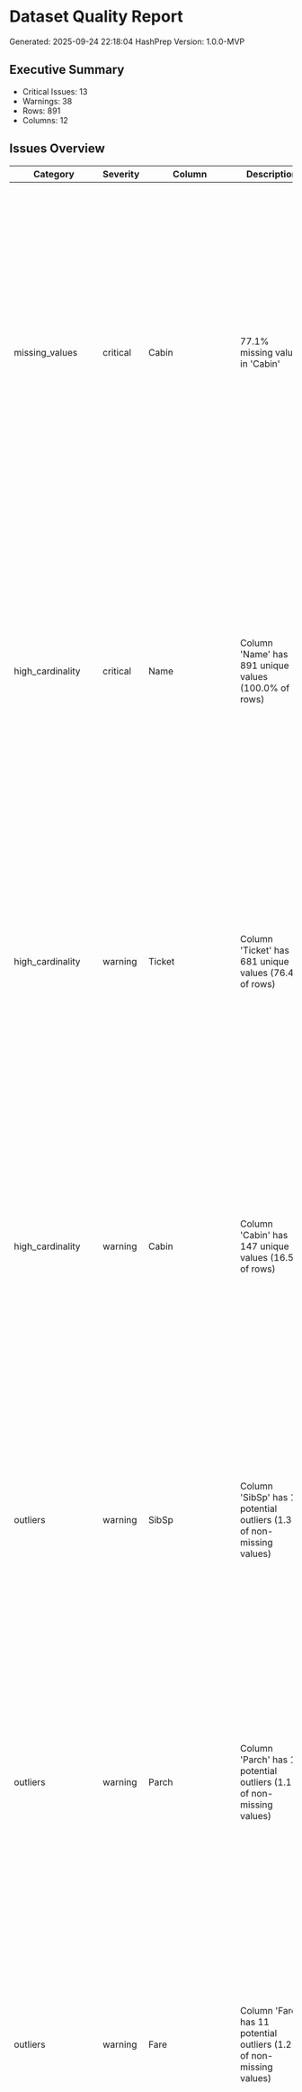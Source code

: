 # Dataset Quality Report

Generated: 2025-09-24 22:18:04
HashPrep Version: 1.0.0-MVP

## Executive Summary
- Critical Issues: 13
- Warnings: 38
- Rows: 891
- Columns: 12

## Issues Overview

| Category | Severity | Column | Description | Impact | Quick Fix |
|----------|----------|--------|-------------|--------|-----------|
| missing_values | critical | Cabin | 77.1% missing values in 'Cabin' | high | Options:  • Drop column: Reduces bias from missing data (Pros: Simplifies model; Cons: Loses potential info). • Impute values: Use domain-informed methods (e.g., median, mode, or predictive model) (Pros: Retains feature; Cons: May introduce bias). • Create missingness indicator: Flag missing values as a new feature (Pros: Captures missingness pattern; Cons: Adds complexity). |
| high_cardinality | critical | Name | Column 'Name' has 891 unique values (100.0% of rows) | high | Options:  • Drop column: Avoids overfitting from unique identifiers (Pros: Simplifies model; Cons: Loses potential info). • Engineer feature: Extract patterns (e.g., titles from names) (Pros: Retains useful info; Cons: Requires domain knowledge). • Use hashing: Reduce dimensionality (Pros: Scalable; Cons: May lose interpretability). |
| high_cardinality | warning | Ticket | Column 'Ticket' has 681 unique values (76.4% of rows) | medium | Options:  • Group rare categories: Reduce cardinality (Pros: Simplifies feature; Cons: May lose nuance). • Use feature hashing: Map to lower dimensions (Pros: Scalable; Cons: Less interpretable). • Retain and test: Evaluate feature importance (Pros: Data-driven; Cons: Risk of overfitting). |
| high_cardinality | warning | Cabin | Column 'Cabin' has 147 unique values (16.5% of rows) | medium | Options:  • Group rare categories: Reduce cardinality (Pros: Simplifies feature; Cons: May lose nuance). • Use feature hashing: Map to lower dimensions (Pros: Scalable; Cons: Less interpretable). • Retain and test: Evaluate feature importance (Pros: Data-driven; Cons: Risk of overfitting). |
| outliers | warning | SibSp | Column 'SibSp' has 12 potential outliers (1.3% of non-missing values) | medium | Options:  • Investigate outliers: Verify if valid or errors (Pros: Ensures accuracy; Cons: Time-consuming). • Transform: Use log/sqrt to reduce impact (Pros: Retains data; Cons: Changes interpretation). • Retain and test: Use robust models (e.g., trees) (Pros: Keeps info; Cons: May affect sensitive models). |
| outliers | warning | Parch | Column 'Parch' has 10 potential outliers (1.1% of non-missing values) | medium | Options:  • Investigate outliers: Verify if valid or errors (Pros: Ensures accuracy; Cons: Time-consuming). • Transform: Use log/sqrt to reduce impact (Pros: Retains data; Cons: Changes interpretation). • Retain and test: Use robust models (e.g., trees) (Pros: Keeps info; Cons: May affect sensitive models). |
| outliers | warning | Fare | Column 'Fare' has 11 potential outliers (1.2% of non-missing values) | medium | Options:  • Investigate outliers: Verify if valid or errors (Pros: Ensures accuracy; Cons: Time-consuming). • Transform: Use log/sqrt to reduce impact (Pros: Retains data; Cons: Changes interpretation). • Retain and test: Use robust models (e.g., trees) (Pros: Keeps info; Cons: May affect sensitive models). |
| feature_correlation | critical | Name,Sex | Columns 'Name' and 'Sex' are highly associated (Cramer's V: 1.00) | high | Options:  • Drop one feature: Avoids overfitting from high redundancy (Pros: Simplifies model; Cons: Loses info). • Engineer feature: Extract common patterns (e.g., group categories) (Pros: Retains info; Cons: Requires domain knowledge). • Retain and test: Use robust models (e.g., trees) (Pros: Keeps info; Cons: May affect sensitive models). |
| feature_correlation | critical | Name,Ticket | Columns 'Name' and 'Ticket' are highly associated (Cramer's V: 1.00) | high | Options:  • Drop one feature: Avoids overfitting from high redundancy (Pros: Simplifies model; Cons: Loses info). • Engineer feature: Extract common patterns (e.g., group categories) (Pros: Retains info; Cons: Requires domain knowledge). • Retain and test: Use robust models (e.g., trees) (Pros: Keeps info; Cons: May affect sensitive models). |
| feature_correlation | critical | Name,Cabin | Columns 'Name' and 'Cabin' are highly associated (Cramer's V: 1.00) | high | Options:  • Drop one feature: Avoids overfitting from high redundancy (Pros: Simplifies model; Cons: Loses info). • Engineer feature: Extract common patterns (e.g., group categories) (Pros: Retains info; Cons: Requires domain knowledge). • Retain and test: Use robust models (e.g., trees) (Pros: Keeps info; Cons: May affect sensitive models). |
| feature_correlation | critical | Name,Embarked | Columns 'Name' and 'Embarked' are highly associated (Cramer's V: 1.00) | high | Options:  • Drop one feature: Avoids overfitting from high redundancy (Pros: Simplifies model; Cons: Loses info). • Engineer feature: Extract common patterns (e.g., group categories) (Pros: Retains info; Cons: Requires domain knowledge). • Retain and test: Use robust models (e.g., trees) (Pros: Keeps info; Cons: May affect sensitive models). |
| feature_correlation | warning | Sex,Ticket | Columns 'Sex' and 'Ticket' are highly associated (Cramer's V: 0.86) | medium | Options:  • Drop one feature: If less predictive (Pros: Simplifies model; Cons: Loses info). • Retain and test: Evaluate with robust models (Pros: Keeps info; Cons: Risk of redundancy). • Engineer feature: Group categories or encode differently (Pros: Reduces redundancy; Cons: Adds complexity). |
| feature_correlation | warning | Sex,Cabin | Columns 'Sex' and 'Cabin' are highly associated (Cramer's V: 0.86) | medium | Options:  • Drop one feature: If less predictive (Pros: Simplifies model; Cons: Loses info). • Retain and test: Evaluate with robust models (Pros: Keeps info; Cons: Risk of redundancy). • Engineer feature: Group categories or encode differently (Pros: Reduces redundancy; Cons: Adds complexity). |
| feature_correlation | warning | Ticket,Cabin | Columns 'Ticket' and 'Cabin' are highly associated (Cramer's V: 0.95) | medium | Options:  • Drop one feature: If less predictive (Pros: Simplifies model; Cons: Loses info). • Retain and test: Evaluate with robust models (Pros: Keeps info; Cons: Risk of redundancy). • Engineer feature: Group categories or encode differently (Pros: Reduces redundancy; Cons: Adds complexity). |
| feature_correlation | critical | Ticket,Embarked | Columns 'Ticket' and 'Embarked' are highly associated (Cramer's V: 1.00) | high | Options:  • Drop one feature: Avoids overfitting from high redundancy (Pros: Simplifies model; Cons: Loses info). • Engineer feature: Extract common patterns (e.g., group categories) (Pros: Retains info; Cons: Requires domain knowledge). • Retain and test: Use robust models (e.g., trees) (Pros: Keeps info; Cons: May affect sensitive models). |
| feature_correlation | warning | Cabin,Embarked | Columns 'Cabin' and 'Embarked' are highly associated (Cramer's V: 0.95) | medium | Options:  • Drop one feature: If less predictive (Pros: Simplifies model; Cons: Loses info). • Retain and test: Evaluate with robust models (Pros: Keeps info; Cons: Risk of redundancy). • Engineer feature: Group categories or encode differently (Pros: Reduces redundancy; Cons: Adds complexity). |
| feature_correlation | critical | Sex,Survived | Columns 'Sex' and 'Survived' show strong association (F: 372.41, p: 0.0000) | high | Options:  • Drop one feature: Avoids redundancy (Pros: Simplifies model; Cons: Loses info). • Engineer feature: Transform categorical or numeric feature (Pros: Retains info; Cons: Adds complexity). • Retain and test: Use robust models (e.g., trees) (Pros: Keeps info; Cons: May affect sensitive models). |
| feature_correlation | warning | Sex,Pclass | Columns 'Sex' and 'Pclass' show strong association (F: 15.74, p: 0.0001) | medium | Options:  • Drop one feature: If less predictive (Pros: Simplifies model; Cons: Loses info). • Retain and test: Evaluate with robust models (Pros: Keeps info; Cons: Risk of redundancy). • Engineer feature: Transform or encode differently (Pros: Reduces redundancy; Cons: Adds complexity). |
| feature_correlation | warning | Sex,Age | Columns 'Sex' and 'Age' show strong association (F: 6.25, p: 0.0127) | medium | Options:  • Drop one feature: If less predictive (Pros: Simplifies model; Cons: Loses info). • Retain and test: Evaluate with robust models (Pros: Keeps info; Cons: Risk of redundancy). • Engineer feature: Transform or encode differently (Pros: Reduces redundancy; Cons: Adds complexity). |
| feature_correlation | warning | Sex,SibSp | Columns 'Sex' and 'SibSp' show strong association (F: 11.84, p: 0.0006) | medium | Options:  • Drop one feature: If less predictive (Pros: Simplifies model; Cons: Loses info). • Retain and test: Evaluate with robust models (Pros: Keeps info; Cons: Risk of redundancy). • Engineer feature: Transform or encode differently (Pros: Reduces redundancy; Cons: Adds complexity). |
| feature_correlation | critical | Sex,Parch | Columns 'Sex' and 'Parch' show strong association (F: 57.01, p: 0.0000) | high | Options:  • Drop one feature: Avoids redundancy (Pros: Simplifies model; Cons: Loses info). • Engineer feature: Transform categorical or numeric feature (Pros: Retains info; Cons: Adds complexity). • Retain and test: Use robust models (e.g., trees) (Pros: Keeps info; Cons: May affect sensitive models). |
| feature_correlation | critical | Sex,Fare | Columns 'Sex' and 'Fare' show strong association (F: 30.57, p: 0.0000) | high | Options:  • Drop one feature: Avoids redundancy (Pros: Simplifies model; Cons: Loses info). • Engineer feature: Transform categorical or numeric feature (Pros: Retains info; Cons: Adds complexity). • Retain and test: Use robust models (e.g., trees) (Pros: Keeps info; Cons: May affect sensitive models). |
| feature_correlation | warning | Ticket,Survived | Columns 'Ticket' and 'Survived' show strong association (F: 3.03, p: 0.0000) | medium | Options:  • Drop one feature: If less predictive (Pros: Simplifies model; Cons: Loses info). • Retain and test: Evaluate with robust models (Pros: Keeps info; Cons: Risk of redundancy). • Engineer feature: Transform or encode differently (Pros: Reduces redundancy; Cons: Adds complexity). |
| feature_correlation | warning | Ticket,Age | Columns 'Ticket' and 'Age' show strong association (F: 1.72, p: 0.0007) | medium | Options:  • Drop one feature: If less predictive (Pros: Simplifies model; Cons: Loses info). • Retain and test: Evaluate with robust models (Pros: Keeps info; Cons: Risk of redundancy). • Engineer feature: Transform or encode differently (Pros: Reduces redundancy; Cons: Adds complexity). |
| feature_correlation | warning | Ticket,SibSp | Columns 'Ticket' and 'SibSp' show strong association (F: 9.63, p: 0.0000) | medium | Options:  • Drop one feature: If less predictive (Pros: Simplifies model; Cons: Loses info). • Retain and test: Evaluate with robust models (Pros: Keeps info; Cons: Risk of redundancy). • Engineer feature: Transform or encode differently (Pros: Reduces redundancy; Cons: Adds complexity). |
| feature_correlation | warning | Ticket,Parch | Columns 'Ticket' and 'Parch' show strong association (F: 4.28, p: 0.0000) | medium | Options:  • Drop one feature: If less predictive (Pros: Simplifies model; Cons: Loses info). • Retain and test: Evaluate with robust models (Pros: Keeps info; Cons: Risk of redundancy). • Engineer feature: Transform or encode differently (Pros: Reduces redundancy; Cons: Adds complexity). |
| feature_correlation | critical | Ticket,Fare | Columns 'Ticket' and 'Fare' show strong association (F: 12866198.63, p: 0.0000) | high | Options:  • Drop one feature: Avoids redundancy (Pros: Simplifies model; Cons: Loses info). • Engineer feature: Transform categorical or numeric feature (Pros: Retains info; Cons: Adds complexity). • Retain and test: Use robust models (e.g., trees) (Pros: Keeps info; Cons: May affect sensitive models). |
| feature_correlation | warning | Cabin,PassengerId | Columns 'Cabin' and 'PassengerId' show strong association (F: 1.90, p: 0.0109) | medium | Options:  • Drop one feature: If less predictive (Pros: Simplifies model; Cons: Loses info). • Retain and test: Evaluate with robust models (Pros: Keeps info; Cons: Risk of redundancy). • Engineer feature: Transform or encode differently (Pros: Reduces redundancy; Cons: Adds complexity). |
| feature_correlation | warning | Cabin,Age | Columns 'Cabin' and 'Age' show strong association (F: 2.48, p: 0.0012) | medium | Options:  • Drop one feature: If less predictive (Pros: Simplifies model; Cons: Loses info). • Retain and test: Evaluate with robust models (Pros: Keeps info; Cons: Risk of redundancy). • Engineer feature: Transform or encode differently (Pros: Reduces redundancy; Cons: Adds complexity). |
| feature_correlation | warning | Cabin,SibSp | Columns 'Cabin' and 'SibSp' show strong association (F: 10.23, p: 0.0000) | medium | Options:  • Drop one feature: If less predictive (Pros: Simplifies model; Cons: Loses info). • Retain and test: Evaluate with robust models (Pros: Keeps info; Cons: Risk of redundancy). • Engineer feature: Transform or encode differently (Pros: Reduces redundancy; Cons: Adds complexity). |
| feature_correlation | warning | Cabin,Parch | Columns 'Cabin' and 'Parch' show strong association (F: 11.93, p: 0.0000) | medium | Options:  • Drop one feature: If less predictive (Pros: Simplifies model; Cons: Loses info). • Retain and test: Evaluate with robust models (Pros: Keeps info; Cons: Risk of redundancy). • Engineer feature: Transform or encode differently (Pros: Reduces redundancy; Cons: Adds complexity). |
| feature_correlation | warning | Cabin,Fare | Columns 'Cabin' and 'Fare' show strong association (F: 5.13, p: 0.0000) | medium | Options:  • Drop one feature: If less predictive (Pros: Simplifies model; Cons: Loses info). • Retain and test: Evaluate with robust models (Pros: Keeps info; Cons: Risk of redundancy). • Engineer feature: Transform or encode differently (Pros: Reduces redundancy; Cons: Adds complexity). |
| feature_correlation | warning | Embarked,Survived | Columns 'Embarked' and 'Survived' show strong association (F: 13.61, p: 0.0000) | medium | Options:  • Drop one feature: If less predictive (Pros: Simplifies model; Cons: Loses info). • Retain and test: Evaluate with robust models (Pros: Keeps info; Cons: Risk of redundancy). • Engineer feature: Transform or encode differently (Pros: Reduces redundancy; Cons: Adds complexity). |
| feature_correlation | critical | Embarked,Pclass | Columns 'Embarked' and 'Pclass' show strong association (F: 46.51, p: 0.0000) | high | Options:  • Drop one feature: Avoids redundancy (Pros: Simplifies model; Cons: Loses info). • Engineer feature: Transform categorical or numeric feature (Pros: Retains info; Cons: Adds complexity). • Retain and test: Use robust models (e.g., trees) (Pros: Keeps info; Cons: May affect sensitive models). |
| feature_correlation | warning | Embarked,Parch | Columns 'Embarked' and 'Parch' show strong association (F: 3.23, p: 0.0402) | medium | Options:  • Drop one feature: If less predictive (Pros: Simplifies model; Cons: Loses info). • Retain and test: Evaluate with robust models (Pros: Keeps info; Cons: Risk of redundancy). • Engineer feature: Transform or encode differently (Pros: Reduces redundancy; Cons: Adds complexity). |
| feature_correlation | critical | Embarked,Fare | Columns 'Embarked' and 'Fare' show strong association (F: 38.14, p: 0.0000) | high | Options:  • Drop one feature: Avoids redundancy (Pros: Simplifies model; Cons: Loses info). • Engineer feature: Transform categorical or numeric feature (Pros: Retains info; Cons: Adds complexity). • Retain and test: Use robust models (e.g., trees) (Pros: Keeps info; Cons: May affect sensitive models). |
| high_zero_counts | warning | Survived | Column 'Survived' has 61.6% zero values | medium | Options:  • Transform: Create binary indicator for zeros (Pros: Captures pattern; Cons: Adds complexity). • Retain and test: Evaluate with robust models (Pros: Keeps info; Cons: May skew results). • Investigate zeros: Verify validity (Pros: Ensures accuracy; Cons: Time-consuming). |
| high_zero_counts | warning | SibSp | Column 'SibSp' has 68.2% zero values | medium | Options:  • Transform: Create binary indicator for zeros (Pros: Captures pattern; Cons: Adds complexity). • Retain and test: Evaluate with robust models (Pros: Keeps info; Cons: May skew results). • Investigate zeros: Verify validity (Pros: Ensures accuracy; Cons: Time-consuming). |
| high_zero_counts | warning | Parch | Column 'Parch' has 76.1% zero values | medium | Options:  • Transform: Create binary indicator for zeros (Pros: Captures pattern; Cons: Adds complexity). • Retain and test: Evaluate with robust models (Pros: Keeps info; Cons: May skew results). • Investigate zeros: Verify validity (Pros: Ensures accuracy; Cons: Time-consuming). |
| missing_patterns | warning | Age | Missingness in 'Age' correlates with 'Ticket' (p: 0.0000) | medium | Options:  • Impute values: Use simple or domain-informed methods (Pros: Retains feature; Cons: Risk of bias). • Drop column: If less critical (Pros: Simplifies model; Cons: Loses info). • Test impact: Evaluate model with/without feature (Pros: Data-driven; Cons: Requires computation). |
| missing_patterns | warning | Age | Missingness in 'Age' correlates with 'Embarked' (p: 0.0000) | medium | Options:  • Impute values: Use simple or domain-informed methods (Pros: Retains feature; Cons: Risk of bias). • Drop column: If less critical (Pros: Simplifies model; Cons: Loses info). • Test impact: Evaluate model with/without feature (Pros: Data-driven; Cons: Requires computation). |
| missing_patterns | warning | Age | Missingness in 'Age' correlates with numeric 'Survived' (F: 7.62, p: 0.0059) | medium | Options:  • Impute values: Use simple or domain-informed methods (Pros: Retains feature; Cons: Risk of bias). • Drop column: If less critical (Pros: Simplifies model; Cons: Loses info). • Test impact: Evaluate model with/without feature (Pros: Data-driven; Cons: Requires computation). |
| missing_patterns | warning | Age | Missingness in 'Age' correlates with numeric 'Pclass' (F: 27.41, p: 0.0000) | medium | Options:  • Impute values: Use simple or domain-informed methods (Pros: Retains feature; Cons: Risk of bias). • Drop column: If less critical (Pros: Simplifies model; Cons: Loses info). • Test impact: Evaluate model with/without feature (Pros: Data-driven; Cons: Requires computation). |
| missing_patterns | warning | Age | Missingness in 'Age' correlates with numeric 'Parch' (F: 13.91, p: 0.0002) | medium | Options:  • Impute values: Use simple or domain-informed methods (Pros: Retains feature; Cons: Risk of bias). • Drop column: If less critical (Pros: Simplifies model; Cons: Loses info). • Test impact: Evaluate model with/without feature (Pros: Data-driven; Cons: Requires computation). |
| missing_patterns | warning | Age | Missingness in 'Age' correlates with numeric 'Fare' (F: 9.11, p: 0.0026) | medium | Options:  • Impute values: Use simple or domain-informed methods (Pros: Retains feature; Cons: Risk of bias). • Drop column: If less critical (Pros: Simplifies model; Cons: Loses info). • Test impact: Evaluate model with/without feature (Pros: Data-driven; Cons: Requires computation). |
| missing_patterns | warning | Cabin | Missingness in 'Cabin' correlates with 'Sex' (p: 0.0000) | medium | Options:  • Impute values: Use simple or domain-informed methods (Pros: Retains feature; Cons: Risk of bias). • Drop column: If less critical (Pros: Simplifies model; Cons: Loses info). • Test impact: Evaluate model with/without feature (Pros: Data-driven; Cons: Requires computation). |
| missing_patterns | warning | Cabin | Missingness in 'Cabin' correlates with 'Embarked' (p: 0.0000) | medium | Options:  • Impute values: Use simple or domain-informed methods (Pros: Retains feature; Cons: Risk of bias). • Drop column: If less critical (Pros: Simplifies model; Cons: Loses info). • Test impact: Evaluate model with/without feature (Pros: Data-driven; Cons: Requires computation). |
| missing_patterns | warning | Cabin | Missingness in 'Cabin' correlates with numeric 'Survived' (F: 99.25, p: 0.0000) | medium | Options:  • Impute values: Use simple or domain-informed methods (Pros: Retains feature; Cons: Risk of bias). • Drop column: If less critical (Pros: Simplifies model; Cons: Loses info). • Test impact: Evaluate model with/without feature (Pros: Data-driven; Cons: Requires computation). |
| missing_patterns | warning | Cabin | Missingness in 'Cabin' correlates with numeric 'Pclass' (F: 988.15, p: 0.0000) | medium | Options:  • Impute values: Use simple or domain-informed methods (Pros: Retains feature; Cons: Risk of bias). • Drop column: If less critical (Pros: Simplifies model; Cons: Loses info). • Test impact: Evaluate model with/without feature (Pros: Data-driven; Cons: Requires computation). |
| missing_patterns | warning | Cabin | Missingness in 'Cabin' correlates with numeric 'Age' (F: 47.36, p: 0.0000) | medium | Options:  • Impute values: Use simple or domain-informed methods (Pros: Retains feature; Cons: Risk of bias). • Drop column: If less critical (Pros: Simplifies model; Cons: Loses info). • Test impact: Evaluate model with/without feature (Pros: Data-driven; Cons: Requires computation). |
| missing_patterns | warning | Cabin | Missingness in 'Cabin' correlates with numeric 'Fare' (F: 269.15, p: 0.0000) | medium | Options:  • Impute values: Use simple or domain-informed methods (Pros: Retains feature; Cons: Risk of bias). • Drop column: If less critical (Pros: Simplifies model; Cons: Loses info). • Test impact: Evaluate model with/without feature (Pros: Data-driven; Cons: Requires computation). |

## Dataset Preview

### Head

|   PassengerId |   Survived |   Pclass | Name                                                | Sex    |   Age |   SibSp |   Parch | Ticket           |    Fare | Cabin   | Embarked   |
|--------------:|-----------:|---------:|:----------------------------------------------------|:-------|------:|--------:|--------:|:-----------------|--------:|:--------|:-----------|
|             1 |          0 |        3 | Braund, Mr. Owen Harris                             | male   |    22 |       1 |       0 | A/5 21171        |  7.25   | nan     | S          |
|             2 |          1 |        1 | Cumings, Mrs. John Bradley (Florence Briggs Thayer) | female |    38 |       1 |       0 | PC 17599         | 71.2833 | C85     | C          |
|             3 |          1 |        3 | Heikkinen, Miss. Laina                              | female |    26 |       0 |       0 | STON/O2. 3101282 |  7.925  | nan     | S          |
|             4 |          1 |        1 | Futrelle, Mrs. Jacques Heath (Lily May Peel)        | female |    35 |       1 |       0 | 113803           | 53.1    | C123    | S          |
|             5 |          0 |        3 | Allen, Mr. William Henry                            | male   |    35 |       0 |       0 | 373450           |  8.05   | nan     | S          |

### Tail

|   PassengerId |   Survived |   Pclass | Name                                     | Sex    |   Age |   SibSp |   Parch | Ticket     |   Fare | Cabin   | Embarked   |
|--------------:|-----------:|---------:|:-----------------------------------------|:-------|------:|--------:|--------:|:-----------|-------:|:--------|:-----------|
|           887 |          0 |        2 | Montvila, Rev. Juozas                    | male   |    27 |       0 |       0 | 211536     |  13    | nan     | S          |
|           888 |          1 |        1 | Graham, Miss. Margaret Edith             | female |    19 |       0 |       0 | 112053     |  30    | B42     | S          |
|           889 |          0 |        3 | Johnston, Miss. Catherine Helen "Carrie" | female |   nan |       1 |       2 | W./C. 6607 |  23.45 | nan     | S          |
|           890 |          1 |        1 | Behr, Mr. Karl Howell                    | male   |    26 |       0 |       0 | 111369     |  30    | C148    | C          |
|           891 |          0 |        3 | Dooley, Mr. Patrick                      | male   |    32 |       0 |       0 | 370376     |   7.75 | nan     | Q          |

### Sample

|   PassengerId |   Survived |   Pclass | Name                                    | Sex    |   Age |   SibSp |   Parch | Ticket        |     Fare | Cabin       | Embarked   |
|--------------:|-----------:|---------:|:----------------------------------------|:-------|------:|--------:|--------:|:--------------|---------:|:------------|:-----------|
|           475 |          0 |        3 | Strandberg, Miss. Ida Sofia             | female |    22 |       0 |       0 | 7553          |   9.8375 | nan         | S          |
|           505 |          1 |        1 | Maioni, Miss. Roberta                   | female |    16 |       0 |       0 | 110152        |  86.5    | B79         | S          |
|           473 |          1 |        2 | West, Mrs. Edwy Arthur (Ada Mary Worth) | female |    33 |       1 |       2 | C.A. 34651    |  27.75   | nan         | S          |
|           138 |          0 |        1 | Futrelle, Mr. Jacques Heath             | male   |    37 |       1 |       0 | 113803        |  53.1    | C123        | S          |
|           450 |          1 |        1 | Peuchen, Major. Arthur Godfrey          | male   |    52 |       0 |       0 | 113786        |  30.5    | C104        | S          |
|           867 |          1 |        2 | Duran y More, Miss. Asuncion            | female |    27 |       1 |       0 | SC/PARIS 2149 |  13.8583 | nan         | C          |
|           314 |          0 |        3 | Hendekovic, Mr. Ignjac                  | male   |    28 |       0 |       0 | 349243        |   7.8958 | nan         | S          |
|           342 |          1 |        1 | Fortune, Miss. Alice Elizabeth          | female |    24 |       3 |       2 | 19950         | 263      | C23 C25 C27 | S          |
|           256 |          1 |        3 | Touma, Mrs. Darwis (Hanne Youssef Razi) | female |    29 |       0 |       2 | 2650          |  15.2458 | nan         | C          |
|           407 |          0 |        3 | Widegren, Mr. Carl/Charles Peter        | male   |    51 |       0 |       0 | 347064        |   7.75   | nan         | S          |

## Variables

### PassengerId

```yaml
count: 891
histogram:
  bin_edges:
  - 1.0
  - 90.0
  - 179.0
  - 268.0
  - 357.0
  - 446.0
  - 535.0
  - 624.0
  - 713.0
  - 802.0
  - 891.0
  counts:
  - 89
  - 89
  - 89
  - 89
  - 89
  - 89
  - 89
  - 89
  - 89
  - 90
max: 891.0
mean: 446.0
min: 1.0
missing: 0
quantiles:
  25%: 223.5
  50%: 446.0
  75%: 668.5
std: 257.3538420152301
zeros: 0

```
### Survived

```yaml
count: 891
histogram:
  bin_edges:
  - 0.0
  - 0.1
  - 0.2
  - 0.30000000000000004
  - 0.4
  - 0.5
  - 0.6000000000000001
  - 0.7000000000000001
  - 0.8
  - 0.9
  - 1.0
  counts:
  - 549
  - 0
  - 0
  - 0
  - 0
  - 0
  - 0
  - 0
  - 0
  - 342
max: 1.0
mean: 0.3838383838383838
min: 0.0
missing: 0
quantiles:
  25%: 0.0
  50%: 0.0
  75%: 1.0
std: 0.4865924542648575
zeros: 549

```
### Pclass

```yaml
count: 891
histogram:
  bin_edges:
  - 1.0
  - 1.2
  - 1.4
  - 1.6
  - 1.8
  - 2.0
  - 2.2
  - 2.4000000000000004
  - 2.6
  - 2.8
  - 3.0
  counts:
  - 216
  - 0
  - 0
  - 0
  - 0
  - 184
  - 0
  - 0
  - 0
  - 491
max: 3.0
mean: 2.308641975308642
min: 1.0
missing: 0
quantiles:
  25%: 2.0
  50%: 3.0
  75%: 3.0
std: 0.836071240977049
zeros: 0

```
### Name

```yaml
avg_length: 26.9652076318743
char_freq:
  ' ': 2735
  M: 1128
  a: 1657
  e: 1703
  i: 1325
  l: 1067
  n: 1304
  o: 1008
  r: 1958
  s: 1297
common_lengths:
  18: 50
  19: 64
  25: 55
  26: 49
  27: 50
count: 891
max_length: 82.0
min_length: 12.0
missing: 0

```
### Sex

```yaml
avg_length: 4.704826038159371
char_freq:
  a: 891
  e: 1205
  f: 314
  l: 891
  m: 891
common_lengths:
  4: 577
  6: 314
count: 891
max_length: 6.0
min_length: 4.0
missing: 0

```
### Age

```yaml
count: 714
histogram:
  bin_edges:
  - 0.42
  - 8.378
  - 16.336000000000002
  - 24.294000000000004
  - 32.252
  - 40.21
  - 48.168000000000006
  - 56.126000000000005
  - 64.084
  - 72.042
  - 80.0
  counts:
  - 54
  - 46
  - 177
  - 169
  - 118
  - 70
  - 45
  - 24
  - 9
  - 2
max: 80.0
mean: 29.69911764705882
min: 0.42
missing: 177
quantiles:
  25%: 20.125
  50%: 28.0
  75%: 38.0
std: 14.526497332334042
zeros: 0

```
### SibSp

```yaml
count: 891
histogram:
  bin_edges:
  - 0.0
  - 0.8
  - 1.6
  - 2.4000000000000004
  - 3.2
  - 4.0
  - 4.800000000000001
  - 5.6000000000000005
  - 6.4
  - 7.2
  - 8.0
  counts:
  - 608
  - 209
  - 28
  - 16
  - 0
  - 18
  - 5
  - 0
  - 0
  - 7
max: 8.0
mean: 0.5230078563411896
min: 0.0
missing: 0
quantiles:
  25%: 0.0
  50%: 0.0
  75%: 1.0
std: 1.1027434322934317
zeros: 608

```
### Parch

```yaml
count: 891
histogram:
  bin_edges:
  - 0.0
  - 0.6
  - 1.2
  - 1.7999999999999998
  - 2.4
  - 3.0
  - 3.5999999999999996
  - 4.2
  - 4.8
  - 5.3999999999999995
  - 6.0
  counts:
  - 678
  - 118
  - 0
  - 80
  - 0
  - 5
  - 4
  - 0
  - 5
  - 1
max: 6.0
mean: 0.38159371492704824
min: 0.0
missing: 0
quantiles:
  25%: 0.0
  50%: 0.0
  75%: 0.0
std: 0.8060572211299483
zeros: 678

```
### Ticket

```yaml
avg_length: 6.750841750841751
char_freq:
  '0': 406
  '1': 689
  '2': 594
  '3': 746
  '4': 464
  '5': 387
  '6': 422
  '7': 490
  '8': 282
  '9': 328
common_lengths:
  4: 101
  5: 131
  6: 419
  8: 76
  10: 41
count: 891
max_length: 18.0
min_length: 3.0
missing: 0

```
### Fare

```yaml
count: 891
histogram:
  bin_edges:
  - 0.0
  - 51.23292
  - 102.46584
  - 153.69876
  - 204.93168
  - 256.1646
  - 307.39752
  - 358.63044
  - 409.86336
  - 461.09628
  - 512.3292
  counts:
  - 732
  - 106
  - 31
  - 2
  - 11
  - 6
  - 0
  - 0
  - 0
  - 3
max: 512.3292
mean: 32.204207968574636
min: 0.0
missing: 0
quantiles:
  25%: 7.9104
  50%: 14.4542
  75%: 31.0
std: 49.6934285971809
zeros: 15

```
### Cabin

```yaml
count: 204
missing: 687
most_frequent: B96 B98
top_values:
  B96 B98: 4
  C123: 2
  C22 C26: 3
  C23 C25 C27: 4
  C83: 2
  D: 3
  E101: 3
  F2: 3
  F33: 3
  G6: 4
unique: 147

```
### Embarked

```yaml
count: 889
missing: 2
most_frequent: S
top_values:
  C: 168
  Q: 77
  S: 644
unique: 3

```
## Correlations

### Numeric (Pearson)

```json
{
  "PassengerId": {
    "PassengerId": 1.0,
    "Survived": -0.0050066607670665175,
    "Pclass": -0.03514399403038102,
    "Age": 0.036847197861327674,
    "SibSp": -0.0575268337844415,
    "Parch": -0.0016520124027188366,
    "Fare": 0.012658219287491099
  },
  "Survived": {
    "PassengerId": -0.0050066607670665175,
    "Survived": 1.0,
    "Pclass": -0.33848103596101514,
    "Age": -0.07722109457217756,
    "SibSp": -0.035322498885735576,
    "Parch": 0.08162940708348335,
    "Fare": 0.2573065223849626
  },
  "Pclass": {
    "PassengerId": -0.03514399403038102,
    "Survived": -0.33848103596101514,
    "Pclass": 1.0,
    "Age": -0.36922601531551735,
    "SibSp": 0.08308136284568686,
    "Parch": 0.018442671310748508,
    "Fare": -0.5494996199439076
  },
  "Age": {
    "PassengerId": 0.036847197861327674,
    "Survived": -0.07722109457217756,
    "Pclass": -0.36922601531551735,
    "Age": 1.0,
    "SibSp": -0.30824675892365666,
    "Parch": -0.1891192626320352,
    "Fare": 0.09606669176903912
  },
  "SibSp": {
    "PassengerId": -0.0575268337844415,
    "Survived": -0.035322498885735576,
    "Pclass": 0.08308136284568686,
    "Age": -0.30824675892365666,
    "SibSp": 1.0,
    "Parch": 0.41483769862015624,
    "Fare": 0.159651043242161
  },
  "Parch": {
    "PassengerId": -0.0016520124027188366,
    "Survived": 0.08162940708348335,
    "Pclass": 0.018442671310748508,
    "Age": -0.1891192626320352,
    "SibSp": 0.41483769862015624,
    "Parch": 1.0,
    "Fare": 0.21622494477076448
  },
  "Fare": {
    "PassengerId": 0.012658219287491099,
    "Survived": 0.2573065223849626,
    "Pclass": -0.5494996199439076,
    "Age": 0.09606669176903912,
    "SibSp": 0.159651043242161,
    "Parch": 0.21622494477076448,
    "Fare": 1.0
  }
}
```
### Categorical (Cramer's V)

| Pair | Value |
|------|-------|
| Name__Sex | 1.00 |
| Name__Ticket | 1.00 |
| Name__Cabin | 1.00 |
| Name__Embarked | 1.00 |
| Sex__Ticket | 0.86 |
| Sex__Cabin | 0.86 |
| Sex__Embarked | 0.12 |
| Ticket__Cabin | 0.95 |
| Ticket__Embarked | 1.00 |
| Cabin__Embarked | 0.95 |

### Mixed

| Pair | F-Stat | P-Value |
|------|--------|---------|
| Sex__PassengerId | 1.64 | 0.2004 |
| Sex__Survived | 372.41 | 0.0000 |
| Sex__Pclass | 15.74 | 0.0001 |
| Sex__Age | 6.25 | 0.0127 |
| Sex__SibSp | 11.84 | 0.0006 |
| Sex__Parch | 57.01 | 0.0000 |
| Sex__Fare | 30.57 | 0.0000 |
| Ticket__PassengerId | 1.05 | 0.3676 |
| Ticket__Survived | 3.03 | 0.0000 |
| Ticket__Age | 1.72 | 0.0007 |
| Ticket__SibSp | 9.63 | 0.0000 |
| Ticket__Parch | 4.28 | 0.0000 |
| Ticket__Fare | 12866198.63 | 0.0000 |
| Cabin__PassengerId | 1.90 | 0.0109 |
| Cabin__Survived | 1.26 | 0.2054 |
| Cabin__Age | 2.48 | 0.0012 |
| Cabin__SibSp | 10.23 | 0.0000 |
| Cabin__Parch | 11.93 | 0.0000 |
| Cabin__Fare | 5.13 | 0.0000 |
| Embarked__PassengerId | 0.52 | 0.5941 |
| Embarked__Survived | 13.61 | 0.0000 |
| Embarked__Pclass | 46.51 | 0.0000 |
| Embarked__Age | 0.64 | 0.5294 |
| Embarked__SibSp | 2.18 | 0.1132 |
| Embarked__Parch | 3.23 | 0.0402 |
| Embarked__Fare | 38.14 | 0.0000 |

## Missing Values

| Column | Count | Percentage |
|--------|-------|------------|
| Age | 177 | 19.87 |
| Cabin | 687 | 77.1 |
| Embarked | 2 | 0.22 |

## Missing Patterns

```json
{
  "Age": [
    5,
    17,
    19,
    26,
    28,
    29,
    31,
    32,
    36,
    42,
    45,
    46,
    47,
    48,
    55,
    64,
    65,
    76,
    77,
    82,
    87,
    95,
    101,
    107,
    109,
    121,
    126,
    128,
    140,
    154,
    158,
    159,
    166,
    168,
    176,
    180,
    181,
    185,
    186,
    196,
    198,
    201,
    214,
    223,
    229,
    235,
    240,
    241,
    250,
    256,
    260,
    264,
    270,
    274,
    277,
    284,
    295,
    298,
    300,
    301,
    303,
    304,
    306,
    324,
    330,
    334,
    335,
    347,
    351,
    354,
    358,
    359,
    364,
    367,
    368,
    375,
    384,
    388,
    409,
    410,
    411,
    413,
    415,
    420,
    425,
    428,
    431,
    444,
    451,
    454,
    457,
    459,
    464,
    466,
    468,
    470,
    475,
    481,
    485,
    490,
    495,
    497,
    502,
    507,
    511,
    517,
    522,
    524,
    527,
    531,
    533,
    538,
    547,
    552,
    557,
    560,
    563,
    564,
    568,
    573,
    578,
    584,
    589,
    593,
    596,
    598,
    601,
    602,
    611,
    612,
    613,
    629,
    633,
    639,
    643,
    648,
    650,
    653,
    656,
    667,
    669,
    674,
    680,
    692,
    697,
    709,
    711,
    718,
    727,
    732,
    738,
    739,
    740,
    760,
    766,
    768,
    773,
    776,
    778,
    783,
    790,
    792,
    793,
    815,
    825,
    826,
    828,
    832,
    837,
    839,
    846,
    849,
    859,
    863,
    868,
    878,
    888
  ],
  "Cabin": [
    0,
    2,
    4,
    5,
    7,
    8,
    9,
    12,
    13,
    14,
    15,
    16,
    17,
    18,
    19,
    20,
    22,
    24,
    25,
    26,
    28,
    29,
    30,
    32,
    33,
    34,
    35,
    36,
    37,
    38,
    39,
    40,
    41,
    42,
    43,
    44,
    45,
    46,
    47,
    48,
    49,
    50,
    51,
    53,
    56,
    57,
    58,
    59,
    60,
    63,
    64,
    65,
    67,
    68,
    69,
    70,
    71,
    72,
    73,
    74,
    76,
    77,
    78,
    79,
    80,
    81,
    82,
    83,
    84,
    85,
    86,
    87,
    89,
    90,
    91,
    93,
    94,
    95,
    98,
    99,
    100,
    101,
    103,
    104,
    105,
    106,
    107,
    108,
    109,
    111,
    112,
    113,
    114,
    115,
    116,
    117,
    119,
    120,
    121,
    122,
    125,
    126,
    127,
    129,
    130,
    131,
    132,
    133,
    134,
    135,
    138,
    140,
    141,
    142,
    143,
    144,
    145,
    146,
    147,
    149,
    150,
    152,
    153,
    154,
    155,
    156,
    157,
    158,
    159,
    160,
    161,
    162,
    163,
    164,
    165,
    167,
    168,
    169,
    171,
    172,
    173,
    175,
    176,
    178,
    179,
    180,
    181,
    182,
    184,
    186,
    187,
    188,
    189,
    190,
    191,
    192,
    196,
    197,
    198,
    199,
    200,
    201,
    202,
    203,
    204,
    206,
    207,
    208,
    210,
    211,
    212,
    213,
    214,
    216,
    217,
    219,
    220,
    221,
    222,
    223,
    225,
    226,
    227,
    228,
    229,
    231,
    232,
    233,
    234,
    235,
    236,
    237,
    238,
    239,
    240,
    241,
    242,
    243,
    244,
    246,
    247,
    249,
    250,
    253,
    254,
    255,
    256,
    258,
    259,
    260,
    261,
    264,
    265,
    266,
    267,
    270,
    271,
    272,
    274,
    276,
    277,
    278,
    279,
    280,
    281,
    282,
    283,
    285,
    286,
    287,
    288,
    289,
    290,
    293,
    294,
    295,
    296,
    300,
    301,
    302,
    304,
    306,
    308,
    312,
    313,
    314,
    315,
    316,
    317,
    320,
    321,
    322,
    323,
    324,
    326,
    328,
    330,
    333,
    334,
    335,
    338,
    342,
    343,
    344,
    346,
    347,
    348,
    349,
    350,
    352,
    353,
    354,
    355,
    357,
    358,
    359,
    360,
    361,
    362,
    363,
    364,
    365,
    367,
    368,
    371,
    372,
    373,
    374,
    375,
    376,
    378,
    379,
    380,
    381,
    382,
    383,
    384,
    385,
    386,
    387,
    388,
    389,
    391,
    392,
    395,
    396,
    397,
    398,
    399,
    400,
    401,
    402,
    403,
    404,
    405,
    406,
    407,
    408,
    409,
    410,
    411,
    413,
    414,
    415,
    416,
    417,
    418,
    419,
    420,
    421,
    422,
    423,
    424,
    425,
    426,
    427,
    428,
    431,
    432,
    433,
    436,
    437,
    439,
    440,
    441,
    442,
    443,
    444,
    446,
    447,
    448,
    450,
    451,
    454,
    455,
    458,
    459,
    461,
    463,
    464,
    465,
    466,
    467,
    468,
    469,
    470,
    471,
    472,
    474,
    476,
    477,
    478,
    479,
    480,
    481,
    482,
    483,
    485,
    488,
    489,
    490,
    491,
    493,
    494,
    495,
    497,
    499,
    500,
    501,
    502,
    503,
    506,
    507,
    508,
    509,
    510,
    511,
    513,
    514,
    517,
    518,
    519,
    521,
    522,
    524,
    525,
    526,
    528,
    529,
    530,
    531,
    532,
    533,
    534,
    535,
    537,
    538,
    541,
    542,
    543,
    545,
    546,
    547,
    548,
    549,
    551,
    552,
    553,
    554,
    555,
    557,
    559,
    560,
    561,
    562,
    563,
    564,
    565,
    566,
    567,
    568,
    569,
    570,
    573,
    574,
    575,
    576,
    578,
    579,
    580,
    582,
    584,
    586,
    588,
    589,
    590,
    592,
    593,
    594,
    595,
    596,
    597,
    598,
    600,
    601,
    602,
    603,
    604,
    605,
    606,
    607,
    608,
    610,
    611,
    612,
    613,
    614,
    615,
    616,
    617,
    619,
    620,
    622,
    623,
    624,
    626,
    628,
    629,
    631,
    633,
    634,
    635,
    636,
    637,
    638,
    639,
    640,
    642,
    643,
    644,
    646,
    648,
    649,
    650,
    651,
    652,
    653,
    654,
    655,
    656,
    657,
    658,
    660,
    661,
    663,
    664,
    665,
    666,
    667,
    668,
    670,
    672,
    673,
    674,
    675,
    676,
    677,
    678,
    680,
    682,
    683,
    684,
    685,
    686,
    687,
    688,
    691,
    692,
    693,
    694,
    695,
    696,
    697,
    702,
    703,
    704,
    705,
    706,
    708,
    709,
    713,
    714,
    718,
    719,
    720,
    721,
    722,
    723,
    725,
    726,
    727,
    728,
    729,
    731,
    732,
    733,
    734,
    735,
    736,
    738,
    739,
    743,
    744,
    746,
    747,
    749,
    750,
    752,
    753,
    754,
    755,
    756,
    757,
    758,
    760,
    761,
    762,
    764,
    766,
    767,
    768,
    769,
    770,
    771,
    773,
    774,
    775,
    777,
    778,
    780,
    783,
    784,
    785,
    786,
    787,
    788,
    790,
    791,
    792,
    793,
    794,
    795,
    797,
    798,
    799,
    800,
    801,
    803,
    804,
    805,
    807,
    808,
    810,
    811,
    812,
    813,
    814,
    816,
    817,
    818,
    819,
    821,
    822,
    824,
    825,
    826,
    827,
    828,
    830,
    831,
    832,
    833,
    834,
    836,
    837,
    838,
    840,
    841,
    842,
    843,
    844,
    845,
    846,
    847,
    848,
    850,
    851,
    852,
    854,
    855,
    856,
    858,
    859,
    860,
    861,
    863,
    864,
    865,
    866,
    868,
    869,
    870,
    873,
    874,
    875,
    876,
    877,
    878,
    880,
    881,
    882,
    883,
    884,
    885,
    886,
    888,
    890
  ],
  "Embarked": [
    61,
    829
  ]
}
```

## Next Steps
- Address critical issues
- Handle warnings
- Re-analyze dataset

---
Generated by HashPrep